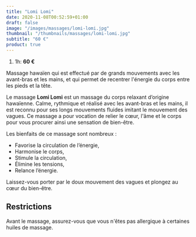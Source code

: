 ```yaml
---
title: "Lomi Lomi"
date: 2020-11-08T00:52:59+01:00
draft: false
image: "/images/massages/lomi-lomi.jpg"
thumbnail: "/thumbnails/massages/lomi-lomi.jpg"
subtitle: "60 €"
product: true
---
```


1. 1h: __60 €__

Massage hawaïen qui est effectué par de grands mouvements avec les avant-bras et les mains,
et qui permet de recentrer l'énergie du corps entre les pieds et la tête.

Le massage **Lomi Lomi** est un massage du corps relaxant d’origine hawaïenne.
Calme, rythmique et réalisé avec les avant-bras et les mains, il est reconnu pour ses longs mouvements fluides imitant
le mouvement des vagues.
Ce massage a pour vocation de relier le cœur, l'âme et le corps pour vous procurer ainsi une sensation de bien-être.

Les bienfaits de ce massage sont nombreux :

* Favorise la circulation de l’énergie,
* Harmonise le corps,
* Stimule la circulation,
* Élimine les tensions,
* Relance l’énergie.

Laissez-vous porter par le doux mouvement des vagues et plongez au cœur du bien-être.


## Restrictions

Avant le massage, assurez-vous que vous n'êtes pas allergique à certaines huiles de massage.